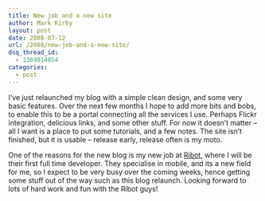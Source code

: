 ```yaml
---
title: New job and a new site
author: Mark Kirby
layout: post
date: 2008-07-12
url: /2008/new-job-and-a-new-site/
dsq_thread_id:
  - 1369014854
categories:
  - post
---
```

I&#8217;ve just relaunched my blog with a simple clean design, and some very basic features. Over the next few months I hope to add more bits and bobs, to enable this to be a portal connecting all the services I use. Perhaps Flickr integration, delicious links, and some other stuff. For now it doesn&#8217;t matter &#8211; all I want is a place to put some tutorials, and a few notes. The site isn&#8217;t finished, but it is usable &#8211; release early, release often is my moto.

One of the reasons for the new blog is my new job at [Ribot][1], where I will be their first full time developer. They specialise in mobile, and its a new field for me, so I expect to be very busy over the coming weeks, hence getting some stuff out of the way such as this blog relaunch. Looking forward to lots of hard work and fun with the Ribot guys!

 [1]: http://www.ribot.co.uk/
